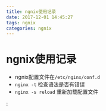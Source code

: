 ```yaml
---
title: ngnix使用记录
date: 2017-12-01 14:45:27
tags: ngnix
categories: ngnix
---
```


 
# ngnix使用记录

- ngnix配置文件在``/etc/nginx/conf.d ``
- ``nginx -t`` 检查语法是否有错误
- ``nginx -s reload`` 重新加载配置文件
























:
